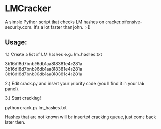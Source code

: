 # LMCracker
A simple Python script that checks LM hashes on cracker.offensive-security.com. It's a lot faster than john. :-D

## Usage:

1.) Create a list of LM hashes e.g.: lm_hashes.txt

3b16d18d7bnb96db1aa818381e4e281a
3b16d18d7bnb96db1aa818381e4e281a
3b16d18d7bnb96db1aa818381e4e281a

2.) Edit crack.py and insert your priority code (you'll find it in your lab panel).

3.) Start cracking!

python crack.py lm_hashes.txt

Hashes that are not known will be inserted cracking queue, just come back later then.
